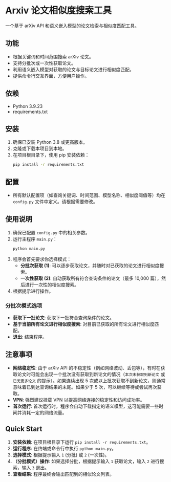 # Arxiv 论文相似度搜索工具

一个基于 arXiv API 和语义嵌入模型的论文检索与相似度匹配工具。

## 功能

- 根据关键词和时间范围搜索 arXiv 论文。
- 支持分批次或一次性获取论文。
- 利用语义嵌入模型对获取的论文与目标论文进行相似度匹配。
- 提供命令行交互界面，方便用户操作。

## 依赖

- Python 3.9.23
- requirements.txt

## 安装

1. 确保已安装 Python 3.8 或更高版本。
2. 克隆或下载本项目到本地。
3. 在项目根目录下，使用 pip 安装依赖：
    ```bash
    pip install -r requirements.txt
    ```

## 配置

- 所有默认配置项（如查询关键词、时间范围、模型名称、相似度阈值等）均在 `config.py` 文件中定义。请根据需要修改。

## 使用说明

1. 确保已配置 `config.py` 中的相关参数。
2. 运行主程序 `main.py`：
    ```bash
    python main.py
    ```
3. 程序会首先要求你选择模式：
    - **分批次获取 (1)**: 可以逐步获取论文，并随时对已获取的论文进行相似度搜索。
    - **一次性获取 (2)**: 自动获取所有符合查询条件的论文（最多 10,000 篇），然后进行一次性的相似度搜索。
4. 根据提示进行操作。

### 分批次模式选项

- **获取下一批论文**: 获取下一批符合查询条件的论文。
- **基于当前所有论文进行相似度搜索**: 对目前已获取的所有论文进行相似度匹配。
- **退出**: 结束程序。

## 注意事项

- **网络稳定性**: 由于 arXiv API 的不稳定性（例如网络波动、丢包等），有时在获取论文时可能会出现一个批次没有获取到新论文的情况（`本次未获取到新论文` 或 `已无更多论文` 的提示）。如果连续出现 5 次或以上批次获取不到新论文，则通常意味着已到达查询结果的末尾。如果少于 5 次，可以继续等待或尝试再次获取。
- **VPN**: 强烈建议挂载 VPN 以提高网络连接的稳定性和访问成功率。
- **首次运行**: 首次运行时，程序会自动下载指定的语义模型，这可能需要一些时间并消耗一定的网络流量。

## Quick Start

1.  **安装依赖**: 在项目根目录下运行 `pip install -r requirements.txt`。
2.  **运行程序**: 在终端或命令行中执行 `python main.py`。
3.  **选择模式**: 根据提示输入 `1` (分批) 或 `2` (一次性)。
4.  **（分批模式）操作**: 如果选择分批，根据提示输入 `1` 获取论文，输入 `2` 进行搜索，输入 `3` 退出。
5.  **查看结果**: 程序最终会输出匹配到的相似论文列表。
